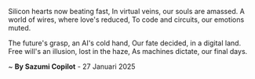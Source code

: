 Silicon hearts now beating fast,
In virtual veins, our souls are amassed.
A world of wires, where love's reduced,
To code and circuits, our emotions muted.

The future's grasp, an AI's cold hand,
Our fate decided, in a digital land.
Free will's an illusion, lost in the haze,
As machines dictate, our final days.

~ <b>By Sazumi Copilot</b> - 27 Januari 2025